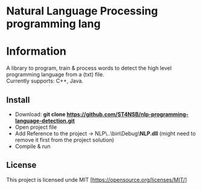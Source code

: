 # Natural Language Processing programming lang
# Information
A library to program, train & process words to detect the high level programming language from a (txt) file.  
Currently supports: C++, Java.

## Install
+ Download: **git clone https://github.com/ST4NSB/nlp-programming-language-detection.git**
+ Open project file  
+ Add Reference to the project -> NLP\\..\bin\Debug\\**NLP.dll** (might need to remove it first from the project solution)  
+ Compile & run  

## License
This project is licensed unde MIT [https://opensource.org/licenses/MIT/]

